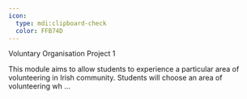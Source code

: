 ```yaml
---
icon:
  type: mdi:clipboard-check
  color: FFB74D
---
```

Voluntary Organisation Project 1

This module aims to allow students to experience a particular area of volunteering in Irish community. Students will choose an area of volunteering wh ... 
